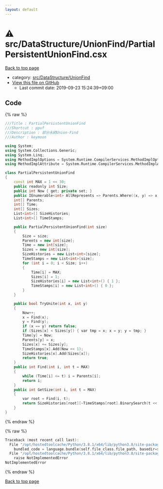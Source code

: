 ```yaml
---
layout: default
---
```


<!-- mathjax config similar to math.stackexchange -->
<script type="text/javascript" async
  src="https://cdnjs.cloudflare.com/ajax/libs/mathjax/2.7.5/MathJax.js?config=TeX-MML-AM_CHTML">
</script>
<script type="text/x-mathjax-config">
  MathJax.Hub.Config({
    TeX: { equationNumbers: { autoNumber: "AMS" }},
    tex2jax: {
      inlineMath: [ ['$','$'] ],
      processEscapes: true
    },
    "HTML-CSS": { matchFontHeight: false },
    displayAlign: "left",
    displayIndent: "2em"
  });
</script>

<script type="text/javascript" src="https://cdnjs.cloudflare.com/ajax/libs/jquery/3.4.1/jquery.min.js"></script>
<script src="https://cdn.jsdelivr.net/npm/jquery-balloon-js@1.1.2/jquery.balloon.min.js" integrity="sha256-ZEYs9VrgAeNuPvs15E39OsyOJaIkXEEt10fzxJ20+2I=" crossorigin="anonymous"></script>
<script type="text/javascript" src="../../../../assets/js/copy-button.js"></script>
<link rel="stylesheet" href="../../../../assets/css/copy-button.css" />


# :warning: src/DataStructure/UnionFind/PartialPersistentUnionFind.csx

<a href="../../../../index.html">Back to top page</a>

* category: <a href="../../../../index.html#657c57e2fafbaee71dc36bfd3721bb15">src/DataStructure/UnionFind</a>
* <a href="{{ site.github.repository_url }}/blob/master/src/DataStructure/UnionFind/PartialPersistentUnionFind.csx">View this file on GitHub</a>
    - Last commit date: 2019-09-23 15:24:39+09:00




## Code

<a id="unbundled"></a>
{% raw %}
```cpp
﻿///Title : PartialPersistentUnionFind
///Shortcut : ppuf
///Description : 部分永続Union-Find
///Author : keymoon

using System;
using System.Collections.Generic;
using System.Linq;
using MethodImplOptions = System.Runtime.CompilerServices.MethodImplOptions;
using MethodImplAttribute = System.Runtime.CompilerServices.MethodImplAttribute;

class PartialPersistentUnionFind
{
    const int MAX = 1 << 30;
    public readonly int Size;
    public int Now { get; private set; }
    public IEnumerable<int> AllRepresents => Parents.Where((x, y) => x == y);
    int[] Parents;
    int[] Time;
    int[] Sizes;
    List<int>[] SizeHistories;
    List<int>[] TimeStamps;

    public PartialPersistentUnionFind(int size)
    {
        Size = size;
        Parents = new int[size];
        Time = new int[size];
        Sizes = new int[size];
        SizeHistories = new List<int>[size];
        TimeStamps = new List<int>[size];
        for (int i = 0; i < Size; i++)
        {
            Time[i] = MAX;
            Sizes[i] = 1;
            SizeHistories[i] = new List<int>() { 1 };
            TimeStamps[i] = new List<int>() { 0 };
        }
    }

    public bool TryUnite(int x, int y)
    {
        Now++;
        x = Find(x);
        y = Find(y);
        if (x == y) return false;
        if (Sizes[x] < Sizes[y]) { var tmp = x; x = y; y = tmp; }
        Time[y] = Now;
        Parents[y] = x;
        Sizes[x] += Sizes[y];
        TimeStamps[x].Add(Now << 1);
        SizeHistories[x].Add(Sizes[x]);
        return true;
    }
    public int Find(int i, int t = MAX)
    {
        while (Time[i] <= t) i = Parents[i];
        return i;
    }
    public int GetSize(int i, int t = MAX)
    {
        var root = Find(i, t);
        return SizeHistories[root][~TimeStamps[root].BinarySearch(t << 1 | 1) - 1];
    }
}
```
{% endraw %}

<a id="bundled"></a>
{% raw %}
```cpp
Traceback (most recent call last):
  File "/opt/hostedtoolcache/Python/3.8.1/x64/lib/python3.8/site-packages/onlinejudge_verify/docs.py", line 347, in write_contents
    bundled_code = language.bundle(self.file_class.file_path, basedir=self.cpp_source_path)
  File "/opt/hostedtoolcache/Python/3.8.1/x64/lib/python3.8/site-packages/onlinejudge_verify/languages/csharpscript.py", line 108, in bundle
    raise NotImplementedError
NotImplementedError

```
{% endraw %}

<a href="../../../../index.html">Back to top page</a>

